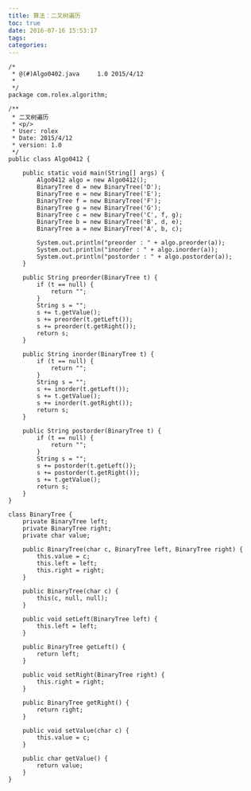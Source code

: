 ```yaml
---
title: 算法：二叉树遍历
toc: true
date: 2016-07-16 15:53:17
tags:
categories:
---
```


	/*
 	 * @(#)Algo0402.java     1.0 2015/4/12
	 *
	 */
	package com.rolex.algorithm;

	/**
	 * 二叉树遍历
	 * <p/>
	 * User: rolex
	 * Date: 2015/4/12
	 * version: 1.0
	 */
	public class Algo0412 {

	    public static void main(String[] args) {
	        Algo0412 algo = new Algo0412();
	        BinaryTree d = new BinaryTree('D');
	        BinaryTree e = new BinaryTree('E');
	        BinaryTree f = new BinaryTree('F');
	        BinaryTree g = new BinaryTree('G');
	        BinaryTree c = new BinaryTree('C', f, g);
	        BinaryTree b = new BinaryTree('B', d, e);
	        BinaryTree a = new BinaryTree('A', b, c);

	        System.out.println("preorder : " + algo.preorder(a));
	        System.out.println("inorder : " + algo.inorder(a));
	        System.out.println("postorder : " + algo.postorder(a));
	    }

	    public String preorder(BinaryTree t) {
	        if (t == null) {
	            return "";
	        }
	        String s = "";
	        s += t.getValue();
	        s += preorder(t.getLeft());
	        s += preorder(t.getRight());
	        return s;
	    }

	    public String inorder(BinaryTree t) {
	        if (t == null) {
	            return "";
	        }
	        String s = "";
	        s += inorder(t.getLeft());
	        s += t.getValue();
	        s += inorder(t.getRight());
	        return s;
	    }

	    public String postorder(BinaryTree t) {
	        if (t == null) {
	            return "";
	        }
	        String s = "";
	        s += postorder(t.getLeft());
	        s += postorder(t.getRight());
	        s += t.getValue();
	        return s;
	    }
	}

	class BinaryTree {
	    private BinaryTree left;
	    private BinaryTree right;
	    private char value;

	    public BinaryTree(char c, BinaryTree left, BinaryTree right) {
	        this.value = c;
	        this.left = left;
	        this.right = right;
	    }

	    public BinaryTree(char c) {
	        this(c, null, null);
	    }

	    public void setLeft(BinaryTree left) {
	        this.left = left;
	    }

	    public BinaryTree getLeft() {
	        return left;
	    }

	    public void setRight(BinaryTree right) {
	        this.right = right;
	    }

	    public BinaryTree getRight() {
	        return right;
	    }

	    public void setValue(char c) {
	        this.value = c;
	    }

	    public char getValue() {
	        return value;
	    }
	}

